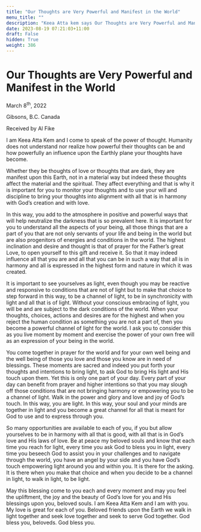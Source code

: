 ```yaml
---
title: "Our Thoughts are Very Powerful and Manifest in the World"
menu_title: ""
description: "Keea Atta kem says Our Thoughts are Very Powerful and Manifest in the World"
date: 2023-08-19 07:21:03+11:00
draft: False
hidden: True
weight: 386
---
```

# Our Thoughts are Very Powerful and Manifest in the World

March 8<sup>th</sup>, 2022

Gibsons, B.C. Canada

Received by Al Fike   


I am Keea Atta Kem and I come to speak of the power of thought. Humanity does not understand nor realize how powerful their thoughts can be and how powerfully an influence upon the Earthly plane your thoughts have become. 

Whether they be thoughts of love or thoughts that are dark, they are manifest upon this Earth, not in a material way but indeed these thoughts affect the material and the spiritual. They affect everything and that is why it is important for you to monitor your thoughts and to use your will and discipline to bring your thoughts into alignment with all that is in harmony with God’s creation and with love. 

In this way, you add to the atmosphere in positive and powerful ways that will help neutralize the darkness that is so prevalent here. It is important for you to understand all the aspects of your being, all those things that are a part of you that are not only servants of your life and being in the world but are also progenitors of energies and conditions in the world. The highest inclination and desire and thought is that of prayer for the Father’s great Love, to open yourself to this gift and receive it. So that it may indeed influence all that you are and all that you can be in such a way that all is in harmony and all is expressed in the highest form and nature in which it was created.

It is important to see yourselves as light, even though you may be reactive and responsive to conditions that are not of light but to make that choice to step forward in this way, to be a channel of light, to be in synchronicity with light and all that is of light. Without your conscious embracing of light, you will be and are subject to the dark conditions of the world. When your thoughts, choices, actions and desires are for the highest and when you reject the human condition as something you are not a part of, then you become a powerful channel of light for the world. I ask you to consider this as you live moment by moment and exercise the power of your own free will as an expression of your being in the world. 

You come together in prayer for the world and for your own well being and the well being of those you love and those you know are in need of blessings. These moments are sacred and indeed you put forth your thoughts and intentions to bring light, to ask God to bring His light and His touch upon them. Yet this is only one part of your day. Every part of your day can benefit from prayer and higher intentions so that you may slough off those conditions that are not bringing harmony or empowering you to be a channel of light. Walk in the power and glory and love and joy of God’s touch. In this way, you are light. In this way, your soul and your minds are together in light and you become a great channel for all that is meant for God to use and to express through you. 

So many opportunities are available to each of you, if you but allow yourselves to be in harmony with all that is good, with all that is in God’s love and His laws of love. Be at peace my beloved souls and know that each time you reach for light, every time you ask God to bless you in light, every time you beseech God to assist you in your challenges and to navigate through the world, you have an angel by your side and you have God’s touch empowering light around you and within you. It is there for the asking. It is there when you make that choice and when you decide to be a channel in light, to walk in light, to be light. 

May this blessing come to you each and every moment and may you feel the upliftment, the joy and the beauty of God’s love for you and His blessings upon you, beloved souls. I am Keea Atta Kem and I am with you. My love is great for each of you. Beloved friends upon the Earth we walk in light together and seek love together and seek to serve God together. God bless you, beloveds. God bless you.